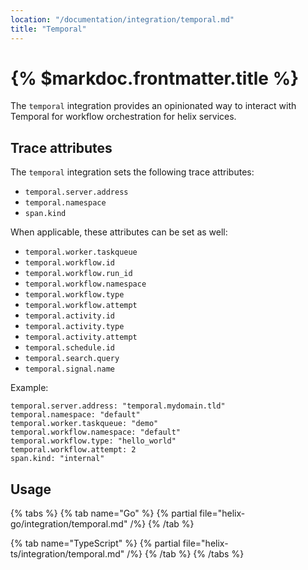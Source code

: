 ```yaml
---
location: "/documentation/integration/temporal.md"
title: "Temporal"
---
```


# {% $markdoc.frontmatter.title %}

The `temporal` integration provides an opinionated way to interact with Temporal
for workflow orchestration for helix services.

## Trace attributes

The `temporal` integration sets the following trace attributes:
- `temporal.server.address`
- `temporal.namespace`
- `span.kind`

When applicable, these attributes can be set as well:
- `temporal.worker.taskqueue`
- `temporal.workflow.id`
- `temporal.workflow.run_id`
- `temporal.workflow.namespace`
- `temporal.workflow.type`
- `temporal.workflow.attempt`
- `temporal.activity.id`
- `temporal.activity.type`
- `temporal.activity.attempt`
- `temporal.schedule.id`
- `temporal.search.query`
- `temporal.signal.name`

Example:
```
temporal.server.address: "temporal.mydomain.tld"
temporal.namespace: "default"
temporal.worker.taskqueue: "demo"
temporal.workflow.namespace: "default"
temporal.workflow.type: "hello_world"
temporal.workflow.attempt: 2
span.kind: "internal"
```

## Usage

{% tabs %}
  {% tab name="Go" %}
    {% partial file="helix-go/integration/temporal.md" /%} 
  {% /tab %}

  {% tab name="TypeScript" %}
    {% partial file="helix-ts/integration/temporal.md" /%} 
  {% /tab %}
{% /tabs %}
